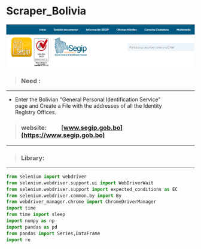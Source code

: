 # Scraper_Bolivia

![Interior Ministry page](pagebolivia.PNG)

> ### Need :
---

  *  Enter the Bolivian "General Personal Identification Service"<br/>
     page and Create a File with the addresses of all the Identity<br/>
     Registry Offices.

 
> ### website:&nbsp;&nbsp;&nbsp;&nbsp;&nbsp;&nbsp;&nbsp;&nbsp;&nbsp; [www.segip.gob.bo](https://www.segip.gob.bo)
---


> ### Library:
---

```python
from selenium import webdriver
from selenium.webdriver.support.ui import WebDriverWait
from selenium.webdriver.support import expected_conditions as EC
from selenium.webdriver.common.by import By
from webdriver_manager.chrome import ChromeDriverManager
import time
from time import sleep
import numpy as np
import pandas as pd
from pandas import Series,DataFrame
import re
```
